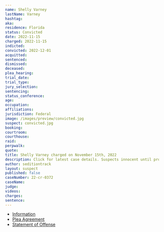 ```yaml
---
name: Shelly Varney
lastName: Varney
hashtag:
aka:
residence: Florida
status: Convicted
date: 2022-11-15
charged: 2022-11-15
indicted:
convicted: 2022-12-01
acquitted:
sentenced:
dismissed:
deceased:
plea_hearing:
trial_date:
trial_type:
jury_selection:
sentencing:
status_conference:
age:
occupation:
affiliations:
jurisdiction: Federal
image: /images/preview/convicted.jpg
suspect: convicted.jpg
booking:
courtroom:
courthouse:
raid:
perpwalk:
quote:
title: Shelly Varney charged on November 15th, 2022
description: Click for latest case details. Suspects innocent until proven guilty.
author: seditiontrack
layout: suspect
published: false
caseNumber: 22-cr-0372
caseName:
judge:
videos:
charges:
sentence:
---
```

- [Information](https://www.justice.gov/usao-dc/case-multi-defendant/file/1555286/download)
- [Plea Agreement](https://www.justice.gov/usao-dc/case-multi-defendant/file/1555291/download)
- [Statement of Offense](https://www.justice.gov/usao-dc/case-multi-defendant/file/1555296/download)
